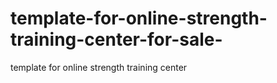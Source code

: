 # template-for-online-strength-training-center-for-sale-
template for online strength training center
